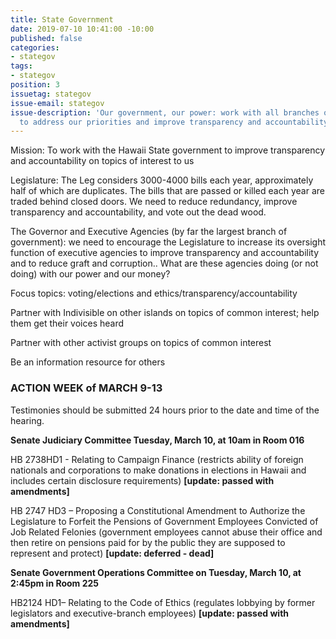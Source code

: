 ```yaml
---
title: State Government
date: 2019-07-10 10:41:00 -10:00
published: false
categories:
- stategov
tags:
- stategov
position: 3
issuetag: stategov
issue-email: stategov
issue-description: 'Our government, our power: work with all branches of state government
  to address our priorities and improve transparency and accountability'
---
```


Mission:  To work with the Hawaii State government to improve transparency and accountability on topics of interest to us

Legislature:  The Leg considers 3000-4000 bills each year, approximately half of which are duplicates.  The bills that are passed or killed each year are traded behind closed doors.  We need to reduce redundancy, improve transparency and accountability, and vote out the dead wood.

The Governor and Executive Agencies (by far the largest branch of government):   we need to encourage the Legislature to increase its oversight function of executive agencies to improve transparency and accountability and to reduce graft and corruption..   What are these agencies doing (or not doing) with our power and our money?

Focus topics:  voting/elections and ethics/transparency/accountability

Partner with Indivisible on other islands on topics of common interest; help them get their voices heard 

Partner with other activist groups on topics of common interest

Be an information resource for others

###  **ACTION WEEK of MARCH 9-13**
Testimonies should be submitted 24 hours prior to the date and time of the hearing.

**Senate Judiciary Committee Tuesday, March 10, at 10am in Room 016**

HB 2738HD1 - Relating to Campaign Finance (restricts ability of foreign nationals and corporations to make donations in elections in Hawaii and includes certain disclosure requirements) **[update: passed with amendments]**

HB 2747 HD3 – Proposing a Constitutional Amendment to Authorize the Legislature to Forfeit the Pensions of Government Employees Convicted of Job Related Felonies (government employees cannot abuse their office and then retire on pensions paid for by the public they are supposed to represent and protect) **[update: deferred - dead]**

**Senate Government Operations Committee on Tuesday, March 10, at 2:45pm in Room 225**

HB2124 HD1– Relating to the Code of Ethics (regulates lobbying by former legislators and executive-branch employees) **[update: passed with amendments]**
